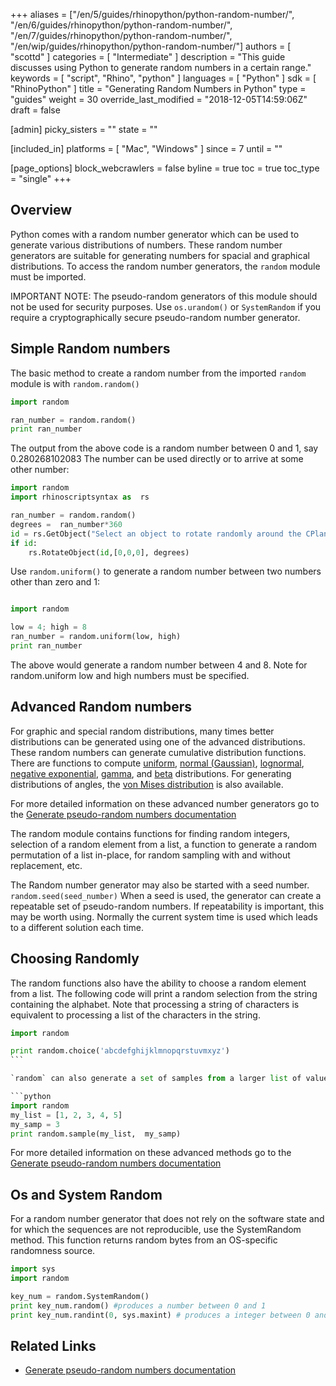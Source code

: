 +++
aliases = ["/en/5/guides/rhinopython/python-random-number/", "/en/6/guides/rhinopython/python-random-number/", "/en/7/guides/rhinopython/python-random-number/", "/en/wip/guides/rhinopython/python-random-number/"]
authors = [ "scottd" ]
categories = [ "Intermediate" ]
description = "This guide discusses using Python to generate random numbers in a certain range."
keywords = [ "script", "Rhino", "python" ]
languages = [ "Python" ]
sdk = [ "RhinoPython" ]
title = "Generating Random Numbers in Python"
type = "guides"
weight = 30
override_last_modified = "2018-12-05T14:59:06Z"
draft = false

[admin]
picky_sisters = ""
state = ""

[included_in]
platforms = [ "Mac", "Windows" ]
since = 7
until = ""

[page_options]
block_webcrawlers = false
byline = true
toc = true
toc_type = "single"
+++


## Overview

Python comes with a random number generator which can be used to generate various distributions of numbers.  These random number generators are suitable for generating numbers for spacial and graphical distributions.  To access the random number generators, the `random` module must be imported.

IMPORTANT NOTE: The pseudo-random generators of this module should not be used for security purposes. Use `os.urandom()` or `SystemRandom` if you require a cryptographically secure pseudo-random number generator.

## Simple Random numbers

The basic method to create a random number from the imported `random` module is with `random.random()`

```python
import random

ran_number = random.random()
print ran_number
```
The output from the above code is a random number between 0 and 1, say 0.280268102083  The number can be used directly or to arrive at some other number:

```python
import random
import rhinoscriptsyntax as  rs

ran_number = random.random()
degrees =  ran_number*360
id = rs.GetObject("Select an object to rotate randomly around the CPlane origin")
if id:
    rs.RotateObject(id,[0,0,0], degrees)
```

Use `random.uniform()` to generate a random number between two numbers other than zero and 1:

```python

import random

low = 4; high = 8
ran_number = random.uniform(low, high)
print ran_number
```
The above would generate a random number between 4 and 8. Note for random.uniform low and high numbers must be specified.

## Advanced Random numbers

For graphic and special random distributions, many times better distributions can be generated using one of the advanced distributions. These random numbers can generate cumulative distribution functions. There are functions to compute [uniform](https://en.wikipedia.org/wiki/Uniform_distribution_(continuous)), [normal \(Gaussian\)](https://en.wikipedia.org/wiki/Normal_distribution), [lognormal](https://en.wikipedia.org/wiki/Log-normal_distribution), [negative exponential](https://en.wikipedia.org/wiki/Exponential_distribution), [gamma](https://en.wikipedia.org/wiki/Gamma_distribution), and [beta](https://en.wikipedia.org/wiki/Beta_distribution) distributions. For generating distributions of angles, the [von Mises distribution](https://en.wikipedia.org/wiki/Von_Mises_distribution) is also available.

For more detailed information on these advanced number generators go to the [Generate pseudo-random numbers documentation](https://docs.python.org/2/library/random.html)

The random module contains functions for finding random integers, selection of a random element from a list, a function to generate a random permutation of a list in-place, for random sampling with and  without replacement, etc.

The Random number generator may also be started with a seed number. `random.seed(seed_number)`  When a seed is used, the generator can create a repeatable set of pseudo-random numbers. If repeatability is important, this may be worth using.  Normally the current system time is used which leads to a different solution each time.

## Choosing Randomly

The random functions also have the ability to choose a random element from a list. The following code will print a random selection from the string containing the alphabet. Note that processing a string of characters is equivalent to processing a list of the characters in the string.

```python
import random

print random.choice('abcdefghijklmnopqrstuvmxyz')  
​```

`random` can also generate a set of samples from a larger list of values. The following code will return 3 randomly chosen samples from the list of numbers.

​```python
import random
my_list = [1, 2, 3, 4, 5]
my_samp = 3
print random.sample(my_list,  my_samp)
```

For more detailed information on these advanced methods go to the [Generate pseudo-random numbers documentation](https://docs.python.org/2/library/random.html)

## Os and System Random

For a random number generator that does not rely on the software state and for which the sequences are not reproducible, use the SystemRandom method. This function returns random bytes from an OS-specific randomness source.

```python
import sys
import random

key_num = random.SystemRandom()
print key_num.random() #produces a number between 0 and 1
print key_num.randint(0, sys.maxint) # produces a integer between 0 and the highest allowed by the OS.
```

## Related Links

- [Generate pseudo-random numbers documentation](https://docs.python.org/2/library/random.html)
